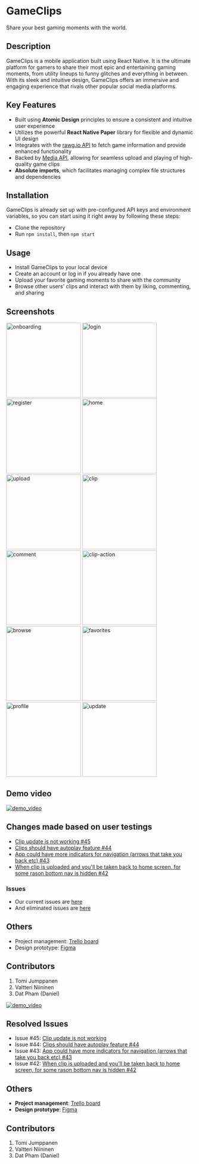 # GameClips
Share your best gaming moments with the world.

## Description
GameClips is a mobile application built using React Native. It is the ultimate platform for gamers to share their most epic and entertaining gaming moments, from utility lineups to funny glitches and everything in between. With its sleek and intuitive design, GameClips offers an immersive and engaging experience that rivals other popular social media platforms.

## Key Features

- Built using **Atomic Design** principles to ensure a consistent and intuitive user experience
- Utilizes the powerful **React Native Paper** library for flexible and dynamic UI design
- Integrates with the [rawg.io API](https://api.rawg.io/docs/) to fetch game information and provide enhanced functionality
- Backed by [Media API](https://media.mw.metropolia.fi/wbma/docs/), allowing for seamless upload and playing of high-quality game clips
- **Absolute imports**, which facilitates managing complex file structures and dependencies

## Installation
GameClips is already set up with pre-configured API keys and environment variables, so you can start using it right away by following these steps:
- Clone the repository
- Run `npm install`, then `npm start`

## Usage
- Install GameClips to your local device
- Create an account or log in if you already have one
- Upload your favorite gaming moments to share with the community
- Browse other users' clips and interact with them by liking, commenting, and sharing

## Screenshots
<div>
<img src="./assets/screenshots/onboarding.png" alt="onboarding" width="200"/>
<img src="./assets/screenshots/login.png" alt="login" width="200"/>
<img src="./assets/screenshots/register.png" alt="register" width="200"/>
<img src="./assets/screenshots/home.png" alt="home" width="200"/>
<img src="./assets/screenshots/upload.png" alt="upload" width="200"/>
<img src="./assets/screenshots/clip.png" alt="clip" width="200"/>
<img src="./assets/screenshots/comment.png" alt="comment" width="200"/>
<img src="./assets/screenshots/clip-action.png" alt="clip-action" width="200"/>
<img src="./assets/screenshots/browse.png" alt="browse" width="200"/>
<img src="./assets/screenshots/favorites.png" alt="favorites" width="200"/>
<img src="./assets/screenshots/profile.png" alt="profile" width="200"/>
<img src="./assets/screenshots/update.png" alt="update" width="200"/>
</div>

## Demo video
[![demo_video](https://img.youtube.com/vi/mGbsy2Y-akQ/0.jpg)](https://www.youtube.com/watch?v=mGbsy2Y-akQ)

## Changes made based on user testings
- [Clip update is not working #45](https://github.com/JumppanenTomi/GameClips-React-Native/issues/45)
- [Clips should have autoplay feature #44](https://github.com/JumppanenTomi/GameClips-React-Native/issues/44)
- [App could have more indicators for navigation (arrows that take you back etc) #43](https://github.com/JumppanenTomi/GameClips-React-Native/issues/43)
- [When clip is uploaded and you'll be taken back to home screen, for some rason bottom nav is hidden #42](https://github.com/JumppanenTomi/GameClips-React-Native/issues/42)

### Issues
- Our current issues are [here](https://github.com/JumppanenTomi/GameClips-React-Native/issues?q=is%3Aopen+is%3Aissue)
- And eliminated issues are [here](https://github.com/JumppanenTomi/GameClips-React-Native/issues?q=is%3Aissue+is%3Aclosed)

## Others
- Project management: [Trello board](https://trello.com/b/D8L11f8Q/web-based-mobile-project)
- Design prototype: [Figma](https://www.figma.com/file/S84gPK5QA63M2jY0y1CaWi/GameClips-mobile-app?node-id=0%3A1&t=sR3d69R6rhajfWmK-0)

## Contributors
1. Tomi Jumppanen
2. Valtteri Niininen
3. Dat Pham (Daniel)

[![demo_video](https://img.youtube.com/vi/mGbsy2Y-akQ/0.jpg)](https://www.youtube.com/watch?v=mGbsy2Y-akQ)

## Resolved Issues
- Issue #45: [Clip update is not working](https://github.com/JumppanenTomi/GameClips-React-Native/issues/45)
- Issue #44: [Clips should have autoplay feature #44](https://github.com/JumppanenTomi/GameClips-React-Native/issues/44)
- Issue #43: [App could have more indicators for navigation (arrows that take you back etc) #43](https://github.com/JumppanenTomi/GameClips-React-Native/issues/43)
- Issue #42: [When clip is uploaded and you'll be taken back to home screen, for some rason bottom nav is hidden #42](https://github.com/JumppanenTomi/GameClips-React-Native/issues/42)

## Others
- **Project management**: [Trello board](https://trello.com/b/D8L11f8Q/web-based-mobile-project)
- **Design prototype**: [Figma](https://www.figma.com/file/S84gPK5QA63M2jY0y1CaWi/GameClips-mobile-app?node-id=0%3A1&t=sR3d69R6rhajfWmK-0)

## Contributors
1. Tomi Jumppanen
2. Valtteri Niininen
3. Dat Pham (Daniel)